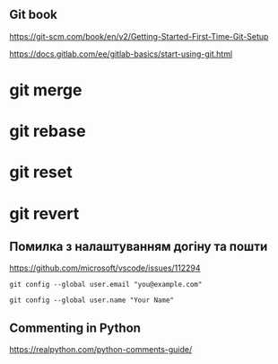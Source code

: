 ## Git book

https://git-scm.com/book/en/v2/Getting-Started-First-Time-Git-Setup

https://docs.gitlab.com/ee/gitlab-basics/start-using-git.html

# git merge

# git rebase

# git reset

# git revert

## Помилка з налаштуванням догіну та пошти

https://github.com/microsoft/vscode/issues/112294

```
git config --global user.email "you@example.com"
```

```
git config --global user.name "Your Name"
```

<!-- ```python
print("hello, world")
``` -->

## Commenting in Python

https://realpython.com/python-comments-guide/
